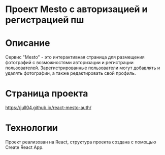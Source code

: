 # Проект Mesto с авторизацией и регистрацией пш
# Описание
Сервис "Mesto" - это интерактивная страница для размещения фотографий с возможностями авторизации и регистрации пользователей. Зарегистрированные пользователи могут добавлять и удалять фотографии, а также редактировать свой профиль.

# Страница проекта
https://jull04.github.io/react-mesto-auth/

# Технологии
Проект реализован на React, структура проекта создана с помощью Create React App.